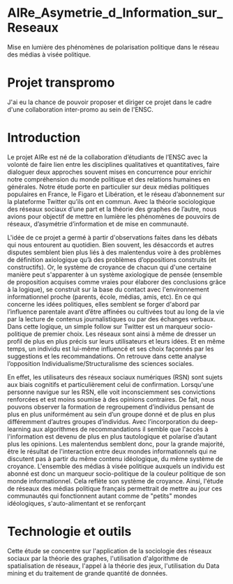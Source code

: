 # AIRe_Asymetrie_d_Information_sur_Reseaux
Mise en lumière des phénomènes de polarisation politique dans le réseau des médias à visée politique.

# Projet transpromo
J'ai eu la chance de pouvoir proposer et diriger ce projet dans le cadre d'une collaboration inter-promo au sein de l'ENSC. 

# Introduction
Le projet AIRe est né de la collaboration d’étudiants de l’ENSC avec la volonté de
faire lien entre les disciplines qualitatives et quantitatives, faire dialoguer deux
approches souvent mises en concurrence pour enrichir notre compréhension du monde
politique et des relations humaines en générales. Notre étude porte en particulier sur
deux médias politiques populaires en France, le Figaro et Libération, et le réseau
d’abonnement sur la plateforme Twitter qu’ils ont en commun. Avec la théorie
sociologique des réseaux sociaux d’une part et la théorie des graphes de l’autre, nous
avions pour objectif de mettre en lumière les phénomènes de pouvoirs de réseaux,
d’asymétrie d’information et de mise en communauté.

L'idée de ce projet a germé à partir d'observations faites dans les débats qui nous
entourent au quotidien. Bien souvent, les désaccords et autres disputes semblent bien
plus liés à des malentendus voire à des problèmes de définition axiologique qu’à des
problèmes d’oppositions construits (et constructifs). Or, le système de croyance de
chacun qui d'une certaine manière peut s'apparenter à un système axiologique de
pensée (ensemble de proposition acquises comme vraies pour élaborer des
conclusions grâce à la logique), se construit sur la base du contact avec
l'environnement informationnel proche (parents, école, médias, amis, etc). En ce qui
concerne les idées politiques, elles semblent se forger d'abord par l’influence parentale
avant d’être affinées ou cultivées tout au long de la vie par la lecture de contenus
journalistiques ou par des échanges verbaux. Dans cette logique, un simple follow sur
Twitter est un marqueur socio-politique de premier choix. Les réseaux sont ainsi à
même de dresser un profil de plus en plus précis sur leurs utilisateurs et leurs idées. Et
en même temps, un individu est lui-même influencé et ses choix façonnés par les
suggestions et les recommandations. On retrouve dans cette analyse l’opposition 
Individualisme/Structuralisme des sciences sociales.

En effet, les utilisateurs des réseaux sociaux numériques (RSN) sont sujets aux
biais cognitifs et particulièrement celui de confirmation. Lorsqu'une personne navigue
sur les RSN, elle voit inconsciemment ses convictions renforcées et est moins soumise
à des opinions contraires. De fait, nous pouvons observer la formation de regroupement
d’individus pensant de plus en plus uniformément au sein d’un groupe donné et de plus
en plus différemment d’autres groupes d’individus. Avec l’incorporation du
deep-learning aux algorithmes de recommandations il semble que l'accès à
l'information est devenu de plus en plus tautologique et polarise d’autant plus les
opinions. Les malentendus semblent donc, pour la grande majorité, être le résultat de
l'interaction entre deux mondes informationnels qui ne discutent pas à partir du même
contenu idéologique, du même système de croyance. L'ensemble des médias à visée
politique auxquels un individu est abonné est donc un marqueur socio-politique de la
couleur politique de son monde informationnel. Cela reflète son système de croyance.
Ainsi, l'étude de réseaux des médias politique français permettrait de mettre au jour ces
communautés qui fonctionnent autant comme de "petits" mondes idéologiques,
s'auto-alimentant et se renforçant

# Technologie et outils

Cette étude se concentre sur l'application de la sociologie des réseaux sociaux par la théorie des graphes, l'utilisation d'algorithme de spatialisation de réseaux, l'appel à la théorie des jeux, l'utilisation du Data mining et du traitement de grande quantité de données.
